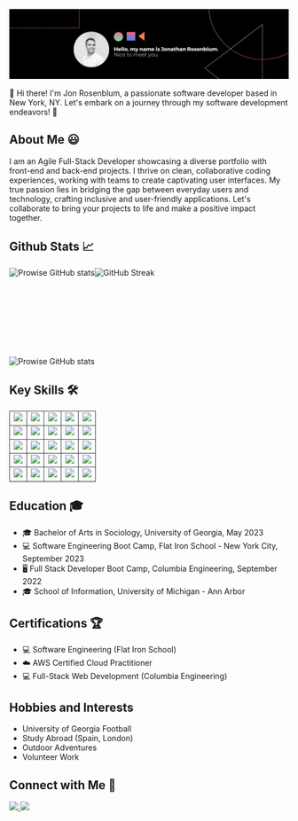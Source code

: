 <img src="./Assets/banner.png">

👋 Hi there! I'm Jon Rosenblum, a passionate software developer based in New York, NY. Let's embark on a journey through my software development endeavors! 🚀

## About Me 😃

I am an Agile Full-Stack Developer showcasing a diverse portfolio with front-end and back-end projects. I thrive on clean, collaborative coding experiences, working with teams to create captivating user interfaces. My true passion lies in bridging the gap between everyday users and technology, crafting inclusive and user-friendly applications. Let's collaborate to bring your projects to life and make a positive impact together.

## Github Stats 📈

<div style="display: flex; flex-wrap: wrap;">
  <img src="https://github-readme-stats-git-masterrstaa-rickstaa.vercel.app/api?username=jonrosenblum&theme=cobalt" alt="Prowise  GitHub stats" height="160px" />
  <img src="https://streak-stats.demolab.com?user=jonrosenblum&theme=cobalt&date_format=M%20j%5B%2C%20Y%5D" alt="GitHub Streak" height="160px" />
</div>
<div><img src="https://github-readme-stats.vercel.app/api/top-langs/?username=jonrosenblum&theme=cobalt" alt="Prowise  GitHub stats" height="160px" /></div>

## Key Skills 🛠️

<table>
     <tr>
        <td align="center" style="border:1px solid #3A424A">
            <img src="https://img.shields.io/badge/React.js-%2361DAFB.svg?style=for-the-badge&logo=react&logoColor=white">
            <br>
        </td>
        <td align="center" style="border:1px solid #3A424A">
            <img src="https://img.shields.io/badge/jQuery-0769AD?style=for-the-badge&logo=jquery&logoColor=white">
            <br>
        </td>
        <td align="center" style="border:1px solid #3A424A">
            <img src="https://img.shields.io/badge/Netlify-00C7B7?style=for-the-badge&logo=netlify&logoColor=white">
            <br>
        </td>
           <td align="center" style="border:1px solid #3A424A">
            <img src="https://img.shields.io/badge/Twilio-F22F46?style=for-the-badge&logo=Twilio&logoColor=white">
            <br>
        </td>
        </td>
          <td align="center" style="border:1px solid #3A424A">
            <img src="https://img.shields.io/badge/TypeScript-007ACC?style=for-the-badge&logo=typescript&logoColor=white">
            <br>
        </td>
    </tr>
    <tr>
        <td align="center" style="border:1px solid #3A424A">
            <img src="https://img.shields.io/badge/CSS3-1572B6?style=for-the-badge&logo=css3&logoColor=white">
            <br>
        </td>
        <td align="center" style="border:1px solid #3A424A">
            <img src="https://img.shields.io/badge/HTML-239120?style=for-the-badge&logo=html5&logoColor=white">
            <br>
        </td>
        <td align="center" style="border:1px solid #3A424A">
            <img src="https://img.shields.io/badge/Postman-FF6C37?style=for-the-badge&logo=postman&logoColor=white">
            <br>
        </td>
          <td align="center" style="border:1px solid #3A424A">
            <img src="https://img.shields.io/badge/Figma-F24E1E?style=for-the-badge&logo=figma&logoColor=white">
            <br>
        </td>
        </td>
          <td align="center" style="border:1px solid #3A424A">
            <img src="https://img.shields.io/badge/Vue.js-35495E?style=for-the-badge&logo=vue.js&logoColor=4FC08D">
            <br>
        </td>
    </tr>
    <tr>
        <td align="center" style="border:1px solid #3A424A">
            <img src="https://img.shields.io/badge/Flask-000000?style=for-the-badge&logo=flask&logoColor=white">
            <br>
        </td>
        <td align="center" style="border:1px solid #3A424A">
            <img src="https://img.shields.io/badge/Git-%23F05032.svg?style=for-the-badge&logo=git&logoColor=white">
            <br>
        </td>
        <td align="center" style="border:1px solid #3A424A">
            <img src="https://img.shields.io/badge/Python-14354C?style=for-the-badge&logo=python&logoColor=white">
            <br>
        </td>
          <td align="center" style="border:1px solid #3A424A">
            <img src="https://img.shields.io/badge/dash-008DE4?style=for-the-badge&logo=dash&logoColor=white">
            <br>
        </td>
        </td>
          <td align="center" style="border:1px solid #3A424A">
            <img src="https://img.shields.io/badge/Angular-DD0031?style=for-the-badge&logo=angular&logoColor=white">
            <br>
        </td>
    </tr>
    <tr>
         <td align="center" style="border:1px solid #3A424A">
            <img src="https://img.shields.io/badge/sqlite-%2307405e.svg?style=for-the-badge&logo=sqlite&logoColor=white">
            <br>
        </td>
        <td align="center" style="border:1px solid #3A424A">
            <img src="https://img.shields.io/badge/AWS-%23232F3E.svg?style=for-the-badge&logo=amazon-aws&logoColor=white">
            <br>
        </td>
        <td align="center" style="border:1px solid #3A424A">
            <img src="https://img.shields.io/badge/Node.js-43853D?style=for-the-badge&logo=node.js&logoColor=white">
            <br>
        </td>
          <td align="center" style="border:1px solid #3A424A">
            <img src="https://img.shields.io/badge/Next-black?style=for-the-badge&logo=next.js&logoColor=white">
            <br>
        </td>
        </td>
          <td align="center" style="border:1px solid #3A424A">
            <img src="https://img.shields.io/badge/MongoDB-4EA94B?style=for-the-badge&logo=mongodb&logoColor=white">
            <br>
        </td>
    </tr>
    <tr>
        <td align="center" style="border:1px solid #3A424A">
            <img src="https://img.shields.io/badge/JavaScript-%23F7DF1E.svg?style=for-the-badge&logo=javascript&logoColor=black">
            <br>
        </td>
        <td align="center" style="border:1px solid #3A424A">
            <img src="https://img.shields.io/badge/PostgreSQL-316192?style=for-the-badge&logo=postgresql&logoColor=white">
            <br>
        </td>
        <td align="center" style="border:1px solid #3A424A">
            <img src="https://img.shields.io/badge/Bootstrap-563D7C?style=for-the-badge&logo=bootstrap&logoColor=white">
            <br>
        </td>
          <td align="center" style="border:1px solid #3A424A">
            <img src="https://img.shields.io/badge/Express.js-404D59?style=for-the-badge&logo=express&logoColor=blue">
            <br>
        </td>
        </td>
          <td align="center" style="border:1px solid #3A424A">
            <img src="https://img.shields.io/badge/json%20web%20tokens-323330?style=for-the-badge&logo=json-web-tokens&logoColor=pink">
            <br>
        </td>
    </tr>
    <tr>
</table>

## Education 🎓

- 🎓 Bachelor of Arts in Sociology, University of Georgia, May 2023
- 💻 Software Engineering Boot Camp, Flat Iron School - New York City, September 2023
- 🖥️ Full Stack Developer Boot Camp, Columbia Engineering, September 2022
- 🎓 School of Information, University of Michigan - Ann Arbor

## Certifications 🏆

- 💻 Software Engineering (Flat Iron School)
- ☁️ AWS Certified Cloud Practitioner
- 💻 Full-Stack Web Development (Columbia Engineering)

## Hobbies and Interests

- University of Georgia Football
- Study Abroad (Spain, London)
- Outdoor Adventures
- Volunteer Work

## Connect with Me 🔗

<a href="mailto:jon.m.rosenblum@gmail.com">
    <img src="https://img.shields.io/badge/Email-%230078D4.svg?style=for-the-badge&logo=gmail&logoColor=white">
</a>
<a href="https://www.linkedin.com/in/jonrosenblum/" target="_blank">
    <img src="https://img.shields.io/badge/LinkedIn-%230077B5.svg?style=for-the-badge&logo=linkedin&logoColor=white">
</a>
